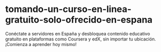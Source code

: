 # tomando-un-curso-en-linea-gratuito-solo-ofrecido-en-espana
Conéctate a servidores en España y desbloquea contenido educativo gratuito en plataformas como Coursera y edX, sin importar tu ubicación. ¡Comienza a aprender hoy mismo!
